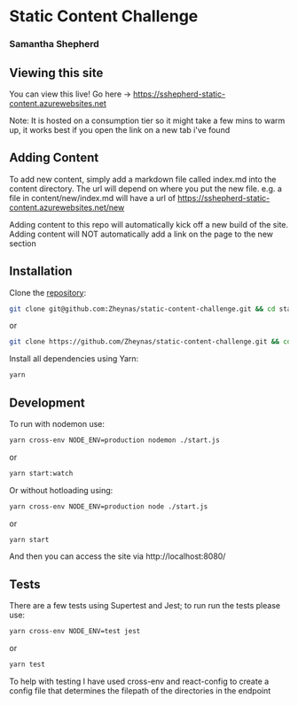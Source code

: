 # Static Content Challenge
### Samantha Shepherd

## Viewing this site
You can view this live! Go here -> https://sshepherd-static-content.azurewebsites.net

Note: It is hosted on a consumption tier so it might take a few mins to warm up, it works best if you open the link on a new tab i've found

## Adding Content

To add new content, simply add a markdown file called index.md into the content directory. The url will depend on where you put the new file. e.g. a file in content/new/index.md will have a url of https://sshepherd-static-content.azurewebsites.net/new

Adding content to this repo will automatically kick off a new build of the site.
Adding content will NOT automatically add a link on the page to the new section

## Installation

Clone the [repository](https://github.com/Zheynas/static-content-challenge):

```bash
git clone git@github.com:Zheynas/static-content-challenge.git && cd static-content-challenge
```

or

```bash
git clone https://github.com/Zheynas/static-content-challenge.git && cd static-content-challenge
```

Install all dependencies using Yarn:

```bash
yarn
```

## Development
To run with nodemon use:

```bash
yarn cross-env NODE_ENV=production nodemon ./start.js
```

or

```bash
yarn start:watch
```

Or without hotloading using: 

```bash
yarn cross-env NODE_ENV=production node ./start.js
```

or

```bash
yarn start
```

And then you can access the site via http://localhost:8080/

## Tests

There are a few tests using Supertest and Jest; to run run the tests please use:

```bash
yarn cross-env NODE_ENV=test jest
```

or

```bash
yarn test
```

To help with testing I have used cross-env and react-config to create a config file that determines the filepath of the directories in the endpoint
